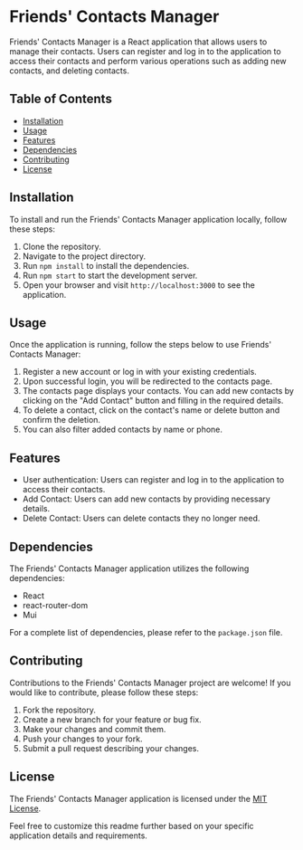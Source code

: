 # Friends' Contacts Manager

Friends' Contacts Manager is a React application that allows users to manage
their contacts. Users can register and log in to the application to access their
contacts and perform various operations such as adding new contacts, and
deleting contacts.

## Table of Contents

- [Installation](#installation)
- [Usage](#usage)
- [Features](#features)
- [Dependencies](#dependencies)
- [Contributing](#contributing)
- [License](#license)

## Installation

To install and run the Friends' Contacts Manager application locally, follow
these steps:

1. Clone the repository.
2. Navigate to the project directory.
3. Run `npm install` to install the dependencies.
4. Run `npm start` to start the development server.
5. Open your browser and visit `http://localhost:3000` to see the application.

## Usage

Once the application is running, follow the steps below to use Friends' Contacts
Manager:

1. Register a new account or log in with your existing credentials.
2. Upon successful login, you will be redirected to the contacts page.
3. The contacts page displays your contacts. You can add new contacts by
   clicking on the "Add Contact" button and filling in the required details.
4. To delete a contact, click on the contact's name or delete button and confirm
   the deletion.
5. You can also filter added contacts by name or phone.

## Features

- User authentication: Users can register and log in to the application to
  access their contacts.
- Add Contact: Users can add new contacts by providing necessary details.
- Delete Contact: Users can delete contacts they no longer need.

## Dependencies

The Friends' Contacts Manager application utilizes the following dependencies:

- React
- react-router-dom
- Mui

For a complete list of dependencies, please refer to the `package.json` file.

## Contributing

Contributions to the Friends' Contacts Manager project are welcome! If you would
like to contribute, please follow these steps:

1. Fork the repository.
2. Create a new branch for your feature or bug fix.
3. Make your changes and commit them.
4. Push your changes to your fork.
5. Submit a pull request describing your changes.

## License

The Friends' Contacts Manager application is licensed under the
[MIT License](https://opensource.org/licenses/MIT).

Feel free to customize this readme further based on your specific application
details and requirements.
